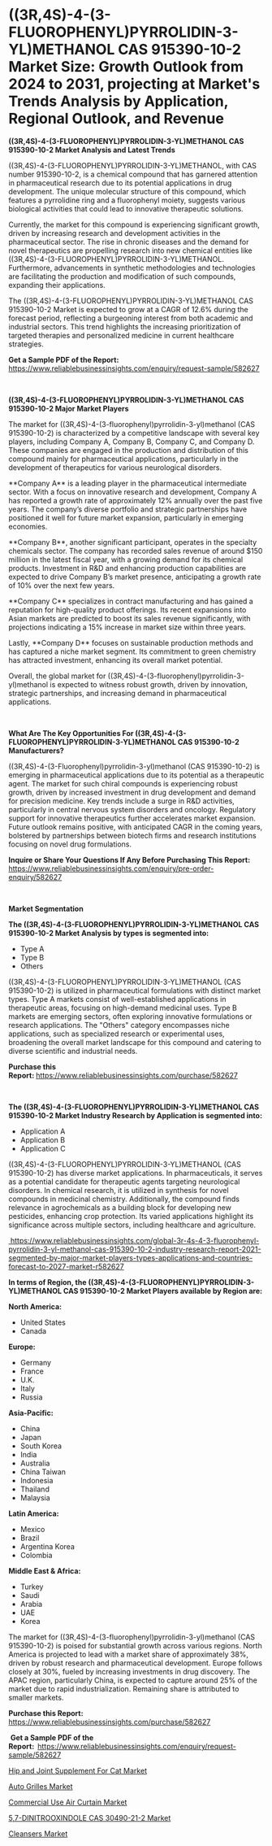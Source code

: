 <p><h1>((3R,4S)-4-(3-FLUOROPHENYL)PYRROLIDIN-3-YL)METHANOL CAS 915390-10-2 Market Size: Growth Outlook from 2024 to 2031, projecting at Market's Trends Analysis by Application, Regional Outlook, and Revenue</h1></p><p><strong>((3R,4S)-4-(3-FLUOROPHENYL)PYRROLIDIN-3-YL)METHANOL CAS 915390-10-2 Market Analysis and Latest Trends</strong></p>
<p><p>((3R,4S)-4-(3-FLUOROPHENYL)PYRROLIDIN-3-YL)METHANOL, with CAS number 915390-10-2, is a chemical compound that has garnered attention in pharmaceutical research due to its potential applications in drug development. The unique molecular structure of this compound, which features a pyrrolidine ring and a fluorophenyl moiety, suggests various biological activities that could lead to innovative therapeutic solutions.</p><p>Currently, the market for this compound is experiencing significant growth, driven by increasing research and development activities in the pharmaceutical sector. The rise in chronic diseases and the demand for novel therapeutics are propelling research into new chemical entities like ((3R,4S)-4-(3-FLUOROPHENYL)PYRROLIDIN-3-YL)METHANOL. Furthermore, advancements in synthetic methodologies and technologies are facilitating the production and modification of such compounds, expanding their applications.</p><p>The ((3R,4S)-4-(3-FLUOROPHENYL)PYRROLIDIN-3-YL)METHANOL CAS 915390-10-2 Market is expected to grow at a CAGR of 12.6% during the forecast period, reflecting a burgeoning interest from both academic and industrial sectors. This trend highlights the increasing prioritization of targeted therapies and personalized medicine in current healthcare strategies.</p></p>
<p><strong>Get a Sample PDF of the Report:&nbsp;</strong> <a href="https://www.reliablebusinessinsights.com/enquiry/request-sample/582627?utm_campaign=1119&utm_medium=2&utm_source=Github&utm_content=ia&utm_term=27092024&utm_id=3r4s-4-3-fluorophenylpyrrolidin-3-ylmethanol-cas-915390-10-2">https://www.reliablebusinessinsights.com/enquiry/request-sample/582627</a></p>
<p>&nbsp;</p>
<p><strong>((3R,4S)-4-(3-FLUOROPHENYL)PYRROLIDIN-3-YL)METHANOL CAS 915390-10-2 Major Market Players</strong></p>
<p><p>The market for ((3R,4S)-4-(3-fluorophenyl)pyrrolidin-3-yl)methanol (CAS 915390-10-2) is characterized by a competitive landscape with several key players, including Company A, Company B, Company C, and Company D. These companies are engaged in the production and distribution of this compound mainly for pharmaceutical applications, particularly in the development of therapeutics for various neurological disorders.</p><p>**Company A** is a leading player in the pharmaceutical intermediate sector. With a focus on innovative research and development, Company A has reported a growth rate of approximately 12% annually over the past five years. The company’s diverse portfolio and strategic partnerships have positioned it well for future market expansion, particularly in emerging economies.</p><p>**Company B**, another significant participant, operates in the specialty chemicals sector. The company has recorded sales revenue of around $150 million in the latest fiscal year, with a growing demand for its chemical products. Investment in R&D and enhancing production capabilities are expected to drive Company B’s market presence, anticipating a growth rate of 10% over the next few years.</p><p>**Company C** specializes in contract manufacturing and has gained a reputation for high-quality product offerings. Its recent expansions into Asian markets are predicted to boost its sales revenue significantly, with projections indicating a 15% increase in market size within three years.</p><p>Lastly, **Company D** focuses on sustainable production methods and has captured a niche market segment. Its commitment to green chemistry has attracted investment, enhancing its overall market potential.</p><p>Overall, the global market for ((3R,4S)-4-(3-fluorophenyl)pyrrolidin-3-yl)methanol is expected to witness robust growth, driven by innovation, strategic partnerships, and increasing demand in pharmaceutical applications.</p></p>
<p>&nbsp;</p>
<p><strong>What Are The Key Opportunities For ((3R,4S)-4-(3-FLUOROPHENYL)PYRROLIDIN-3-YL)METHANOL CAS 915390-10-2 Manufacturers?</strong></p>
<p><p>((3R,4S)-4-(3-Fluorophenyl)pyrrolidin-3-yl)methanol (CAS 915390-10-2) is emerging in pharmaceutical applications due to its potential as a therapeutic agent. The market for such chiral compounds is experiencing robust growth, driven by increased investment in drug development and demand for precision medicine. Key trends include a surge in R&D activities, particularly in central nervous system disorders and oncology. Regulatory support for innovative therapeutics further accelerates market expansion. Future outlook remains positive, with anticipated CAGR in the coming years, bolstered by partnerships between biotech firms and research institutions focusing on novel drug formulations.</p></p>
<p><strong>Inquire or Share Your Questions If Any Before Purchasing This Report:</strong> <a href="https://www.reliablebusinessinsights.com/enquiry/pre-order-enquiry/582627?utm_campaign=1119&utm_medium=2&utm_source=Github&utm_content=ia&utm_term=27092024&utm_id=3r4s-4-3-fluorophenylpyrrolidin-3-ylmethanol-cas-915390-10-2">https://www.reliablebusinessinsights.com/enquiry/pre-order-enquiry/582627</a></p>
<p>&nbsp;</p>
<p><strong>Market Segmentation</strong></p>
<p><strong>The ((3R,4S)-4-(3-FLUOROPHENYL)PYRROLIDIN-3-YL)METHANOL CAS 915390-10-2 Market Analysis by types is segmented into:</strong></p>
<p><ul><li>Type A</li><li>Type B</li><li>Others</li></ul></p>
<p><p>((3R,4S)-4-(3-FLUOROPHENYL)PYRROLIDIN-3-YL)METHANOL (CAS 915390-10-2) is utilized in pharmaceutical formulations with distinct market types. Type A markets consist of well-established applications in therapeutic areas, focusing on high-demand medicinal uses. Type B markets are emerging sectors, often exploring innovative formulations or research applications. The "Others" category encompasses niche applications, such as specialized research or experimental uses, broadening the overall market landscape for this compound and catering to diverse scientific and industrial needs.</p></p>
<p><strong>Purchase this Report:&nbsp;</strong><a href="https://www.reliablebusinessinsights.com/purchase/582627?utm_campaign=1119&utm_medium=2&utm_source=Github&utm_content=ia&utm_term=27092024&utm_id=3r4s-4-3-fluorophenylpyrrolidin-3-ylmethanol-cas-915390-10-2">https://www.reliablebusinessinsights.com/purchase/582627</a></p>
<p>&nbsp;</p>
<p><strong>The ((3R,4S)-4-(3-FLUOROPHENYL)PYRROLIDIN-3-YL)METHANOL CAS 915390-10-2 Market Industry Research by Application is segmented into:</strong></p>
<p><ul><li>Application A</li><li>Application B</li><li>Application C</li></ul></p>
<p><p>((3R,4S)-4-(3-FLUOROPHENYL)PYRROLIDIN-3-YL)METHANOL (CAS 915390-10-2) has diverse market applications. In pharmaceuticals, it serves as a potential candidate for therapeutic agents targeting neurological disorders. In chemical research, it is utilized in synthesis for novel compounds in medicinal chemistry. Additionally, the compound finds relevance in agrochemicals as a building block for developing new pesticides, enhancing crop protection. Its varied applications highlight its significance across multiple sectors, including healthcare and agriculture.</p></p>
<p><a href="https://www.reliablebusinessinsights.com/global-3r-4s-4-3-fluorophenyl-pyrrolidin-3-yl-methanol-cas-915390-10-2-industry-research-report-2021-segmented-by-major-market-players-types-applications-and-countries-forecast-to-2027-market-r582627?utm_campaign=1119&utm_medium=2&utm_source=Github&utm_content=ia&utm_term=27092024&utm_id=3r4s-4-3-fluorophenylpyrrolidin-3-ylmethanol-cas-915390-10-2">&nbsp;https://www.reliablebusinessinsights.com/global-3r-4s-4-3-fluorophenyl-pyrrolidin-3-yl-methanol-cas-915390-10-2-industry-research-report-2021-segmented-by-major-market-players-types-applications-and-countries-forecast-to-2027-market-r582627</a></p>
<p><strong>In terms of Region, the ((3R,4S)-4-(3-FLUOROPHENYL)PYRROLIDIN-3-YL)METHANOL CAS 915390-10-2 Market Players available by Region are:</strong></p>
<p>
    <p> <strong> North America: </strong>
        <ul>
            <li>United States</li>
            <li>Canada</li>
        </ul>
        </p> 
    <p> <strong> Europe: </strong>
        <ul>
            <li>Germany</li>
            <li>France</li>
            <li>U.K.</li>
            <li>Italy</li>
            <li>Russia</li>
        </ul>
        </p> 
    <p> <strong> Asia-Pacific: </strong>
        <ul>
            <li>China</li>
            <li>Japan</li>
            <li>South Korea</li>
            <li>India</li>
            <li>Australia</li>
            <li>China Taiwan</li>
            <li>Indonesia</li>
            <li>Thailand</li>
            <li>Malaysia</li>
        </ul>
        </p> 
    <p> <strong> Latin America: </strong>
        <ul>
            <li>Mexico</li>
            <li>Brazil</li>
            <li>Argentina Korea</li>
            <li>Colombia</li>
        </ul>
        </p> 
    <p> <strong> Middle East & Africa: </strong>
        <ul>
            <li>Turkey</li>
            <li>Saudi</li>
            <li>Arabia</li>
            <li>UAE</li>
            <li>Korea</li>
        </ul>
    </p>
    </p>
<p><p>The market for ((3R,4S)-4-(3-fluorophenyl)pyrrolidin-3-yl)methanol (CAS 915390-10-2) is poised for substantial growth across various regions. North America is projected to lead with a market share of approximately 38%, driven by robust research and pharmaceutical development. Europe follows closely at 30%, fueled by increasing investments in drug discovery. The APAC region, particularly China, is expected to capture around 25% of the market due to rapid industrialization. Remaining share is attributed to smaller markets.</p></p>
<p><strong>Purchase this Report: </strong><a href="https://www.reliablebusinessinsights.com/purchase/582627?utm_campaign=1119&utm_medium=2&utm_source=Github&utm_content=ia&utm_term=27092024&utm_id=3r4s-4-3-fluorophenylpyrrolidin-3-ylmethanol-cas-915390-10-2">https://www.reliablebusinessinsights.com/purchase/582627</a></p>
<p>&nbsp;<strong>Get a Sample PDF of the Report:&nbsp;&nbsp;</strong><a href="https://www.reliablebusinessinsights.com/enquiry/request-sample/582627?utm_campaign=1119&utm_medium=2&utm_source=Github&utm_content=ia&utm_term=27092024&utm_id=3r4s-4-3-fluorophenylpyrrolidin-3-ylmethanol-cas-915390-10-2">https://www.reliablebusinessinsights.com/enquiry/request-sample/582627</a></p>
<p><strong></strong></p>
<p><p><a href="https://issuu.com/reportprime-2/docs/hip-and-joint-supplement-for-cat-ma_d5e8dfd510c59f?utm_campaign=1119&utm_medium=2&utm_source=Github&utm_content=ia&utm_term=27092024&utm_id=3r4s-4-3-fluorophenylpyrrolidin-3-ylmethanol-cas-915390-10-2">Hip and Joint Supplement For Cat Market</a></p><p><a href="https://github.com/Dritamusajz475/Market-Research-Report-List-1/blob/main/auto-grilles-market.md?utm_campaign=1119&utm_medium=2&utm_source=Github&utm_content=ia&utm_term=27092024&utm_id=3r4s-4-3-fluorophenylpyrrolidin-3-ylmethanol-cas-915390-10-2">Auto Grilles Market</a></p><p><a href="https://issuu.com/reportprime-2/docs/commercial-use-air-curtain-market-s_1b5221e117ab29?utm_campaign=1119&utm_medium=2&utm_source=Github&utm_content=ia&utm_term=27092024&utm_id=3r4s-4-3-fluorophenylpyrrolidin-3-ylmethanol-cas-915390-10-2">Commercial Use Air Curtain Market</a></p><p><a href="https://github.com/irfadac/Market-Research-Report-List-5/blob/main/57-dinitrooxindole-cas-30490-21-2-market.md?utm_campaign=1119&utm_medium=2&utm_source=Github&utm_content=ia&utm_term=27092024&utm_id=3r4s-4-3-fluorophenylpyrrolidin-3-ylmethanol-cas-915390-10-2">5,7-DINITROOXINDOLE CAS 30490-21-2 Market</a></p><p><a href="https://www.linkedin.com/pulse/global-cleansers-industry-analysis-share-growth-trends-forecast-urimc?utm_campaign=1119&utm_medium=2&utm_source=Github&utm_content=ia&utm_term=27092024&utm_id=3r4s-4-3-fluorophenylpyrrolidin-3-ylmethanol-cas-915390-10-2">Cleansers Market</a></p></p>